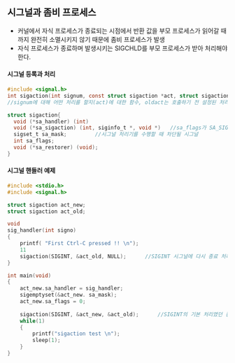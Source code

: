 ## 시그널과 좀비 프로세스
* 커널에서 자식 프로세스가 종료되는 시점에서 반환 값을 부모 프로세스가 읽어갈 때까지 완전히 소멸시키지 않기 때문에 좀비 프로세스가 발생
* 자식 프로세스가 종료하며 발생시키는 SIGCHLD를 부모 프로세스가 받아 처리해야 한다.
#### 시그널 등록과 처리
```c
#include <signal.h>
int sigaction(int signum, const struct sigaction *act, struct sigaction *oldact);
//signum에 대해 어떤 처리를 할지(act)에 대한 함수, oldact는 호출하기 전 설정된 처리 정보

struct sigaction{
  void (*sa_handler) (int)
  void (*sa_sigaction) (int, siginfo_t *, void *)   //sa_flags가 SA_SIGINFO일 떄 sa_handler 대신에 동작하는 핸들러
  sigset_t sa_mask;         //시그널 처리기를 수행할 때 차단될 시그널
  int sa_flags;             
  void (*sa_restorer) (void);
}
```
#### 시그널 핸들러 예제
```c 
#include <stdio.h>
#include <signal.h>

struct sigaction act_new;
struct sigaction act_old;

void
sig_handler(int signo)
{
	printf( "First Ctrl-C pressed !! \n");
	11 
	sigaction(SIGINT, &act_old, NULL);      //SIGINT 시그널에 다시 종료 처리를 설정
}

int main(void)
{
	act_new.sa_handler = sig_handler;
	sigemptyset(&act_new. sa_mask);
	act_new.sa_flags = 0;
	
	sigaction(SIGINT, &act_new, &act_old);      //SIGINT의 기본 처리였던 종료가 act_old에 저장 
	while(1)
	{
		printf("sigaction test \n");
		sleep(1);
	}
}
```
